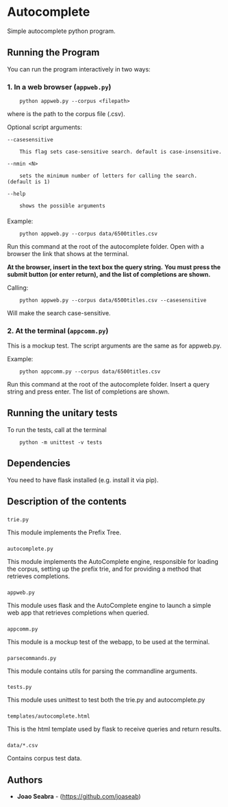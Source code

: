 # Autocomplete

Simple autocomplete python program.

## Running the Program

You can run the program interactively in two ways:

### 1. In a web browser (`appweb.py`)

```
	python appweb.py --corpus <filepath>
```

where <filepath> is the path to the corpus file (.csv).

Optional script arguments:

	--casesensitive

		This flag sets case-sensitive search. default is case-insensitive.

	--nmin <N> 
		
		sets the minimum number of letters for calling the search. (default is 1)

	--help 

		shows the possible arguments

####
Example:

```
	python appweb.py --corpus data/6500titles.csv
```

Run this command at the root of the autocomplete folder. Open with a browser
the link that shows at the terminal.


**At the browser, insert in the text box the query string.**
**You must press the submit button (or enter return), and the list of completions are shown.**


Calling:

```
	python appweb.py --corpus data/6500titles.csv --casesensitive
```

Will make the search case-sensitive.


### 2. At the terminal (`appcomm.py`)

This is a mockup test. The script arguments are the same as for appweb.py.

Example:

```
	python appcomm.py --corpus data/6500titles.csv
```

Run this command at the root of the autocomplete folder. 
Insert a query string and press enter. The list of completions are shown.


## Running the unitary tests

To run the tests, call at the terminal

```
	python -m unittest -v tests
```

## Dependencies

You need to have flask installed (e.g. install it via pip).


## Description of the contents

###
	trie.py

This module implements the Prefix Tree.

###
	autocomplete.py

This module implements the AutoComplete engine, responsible for loading the
corpus, setting up the prefix trie, and for providing a method that retrieves completions.

###
	appweb.py

This module uses flask and the AutoComplete engine to launch a simple
web app that retrieves completions when queried.

###
	appcomm.py

This module is a mockup test of the webapp, to be used at the 
terminal.

###
	parsecommands.py

This module contains utils for parsing the commandline arguments.

###
	tests.py

This module uses unittest to test both the trie.py and autocomplete.py

###
	templates/autocomplete.html

This is the html template used by flask to receive queries and return results.

###
	data/*.csv

Contains corpus test data.


## Authors

* **Joao Seabra** - (https://github.com/joaseab)
